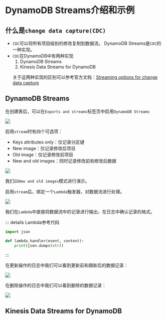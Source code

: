 # DynamoDB Streams介绍和示例

## 什么是`change data capture(CDC)`

- `CDC`可以将所有项目级别的修改复制到数据流。
  DynamoDB Streams是`CDC`的一种实现。
- `CDC`在DynamoDB中有两种实现
  1. DynamoDB Streams
  2. Kinesis Data Streams for DynamoDB
  >
  关于这两种实现的区别可以参考官方文档：[Streaming options for change data capture](https://docs.aws.amazon.com/amazondynamodb/latest/developerguide/streamsmain.html#streamsmain.choose)

## DynamoDB Streams

在创建表后，可以在`Exports and streams`标签页中启用`DynamoDB Streams`

![](https://picture.seduceqaq.com/piclist/2024/07/23/20240723193012.webp)

启用`stream`时有四个可选项：

- Keys attributes only：仅记录分区键
- New image：仅记录修改后项目
- Old image：仅记录修改前项目
- New and old images：同时记录修改前和修改后数据

![](https://picture.seduceqaq.com/piclist/2024/07/23/20240723193247.webp)

我们以`New and old images`模式进行演示。

启用`stream`后，绑定一个`Lambda`触发器，对数据流进行处理。

![](https://picture.seduceqaq.com/piclist/2024/07/23/20240723194440.webp)

我们在`Lambda`中直接将数据流中的记录进行输出，在日志中确认记录的格式。

::: details Lambda参考代码

```python
import json

def lambda_handler(event, context):
    print(json.dumps(str))
```

:::

在更新操作的日志中我们可以看到更新前和跟新后的数据记录：

![](https://picture.seduceqaq.com/piclist/2024/07/23/20240723195607.webp)

在删除操作的日志中我们可以看到删除的数据记录：

![](https://picture.seduceqaq.com/piclist/2024/07/23/20240723195941.webp)

## Kinesis Data Streams for DynamoDB